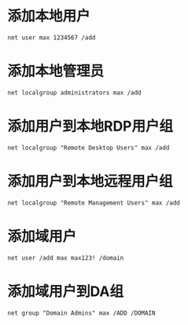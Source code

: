 # 添加本地用户
```
net user max 1234567 /add
```
# 添加本地管理员
```
net localgroup administrators max /add
```
# 添加用户到本地RDP用户组
```
net localgroup "Remote Desktop Users" max /add
```
# 添加用户到本地远程用户组
```
net localgroup "Remote Management Users" max /add
```

# 添加域用户
```
net user /add max max123! /domain
```

# 添加域用户到DA组
```
net group "Domain Admins" max /ADD /DOMAIN
```